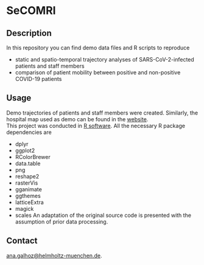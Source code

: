 # SeCOMRI

## Description

In this repository you can find demo data files and R scripts to reproduce 
* static and spatio-temporal trajectory analyses of SARS-CoV-2-infected patients and staff members
* comparison of patient mobility between positive and non-positive COVID-19 patients 

## Usage

Demo trajectories of patients and staff members were created. Similarly, the hospital map used as demo can be found in the [website](https://www.translatum.tum.de/en/contact/).  
This project was conducted in [R software](https://www.r-project.org). 
All the necessary R package dependencies are
* dplyr
* ggplot2
* RColorBrewer
* data.table
* png
* reshape2
* rasterVis
* gganimate
* ggthemes
* latticeExtra
* magick
* scales
An adaptation of the original source code is presented with the assumption of prior data processing.

## Contact

ana.galhoz@helmholtz-muenchen.de.




